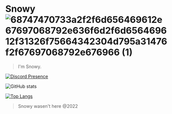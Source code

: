 # Snowy  ![68747470733a2f2f6d656469612e67697068792e636f6d2f6d656469612f31326f75664342304d795a31476f2f67697068792e676966 (1)](https://github.com/NotSnowyR/images/raw/main/ezgif-2-f12f5ff3dd.gif)



>I'm Snowy.

[![Discord Presence](https://lanyard.cnrad.dev/api/481475041217871882?borderRadius=5px&idleMessage=not%20doing%20anything&bg=a)](https://discord.com/users/481475041217871882)

![GitHub stats](https://github-readme-stats.vercel.app/api?username=NotSnowyR&show_icons=true&theme=dracula)

[![Top Langs](https://github-readme-stats.vercel.app/api/top-langs/?username=NotSnowyR&theme=dracula)](https://github.com/anuraghazra/github-readme-stats)




> Snowy wasen't here @2022




